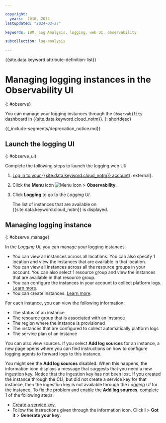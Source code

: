```yaml
---

copyright:
  years:  2018, 2024
lastupdated: "2024-03-27"

keywords: IBM, Log Analysis, logging, web UI, observability

subcollection: log-analysis

---
```


{{site.data.keyword.attribute-definition-list}}

# Managing logging instances in the Observability UI
{: #observe}

You can manage your logging instances through the `Observability` dashboard in {{site.data.keyword.cloud_notm}}.
{: shortdesc}

<!-- common deprecation notice -->
{{_include-segments/deprecation_notice.md}}

## Launch the logging UI
{: #observe_ui}

Complete the following steps to launch the logging web UI:

1. [Log in to your {{site.data.keyword.cloud_notm}} account](https://cloud.ibm.com/login){: external}.

2. Click the **Menu** icon ![Menu icon](../icons/icon_hamburger.svg) &gt; **Observability**.

3. Click **Logging** to go to the *Logging UI*.

    The list of instances that are available on {{site.data.keyword.cloud_notm}} is displayed.


## Managing logging instance
{: #observe_manage}

In the *Logging UI*, you can manage your logging instances.
* You can view all instances across all locations. You can also specify 1 location and view the instances that are available in that location.
* You can view all instances across all the resource groups in your account. You can also select 1 resource group and view the instances that are available in that resource group.
* You can configure the instances in your account to collect platform logs. [Learn more](/docs/log-analysis?topic=log-analysis-config_svc_logs).
* You can create instances. [Learn more](/docs/log-analysis?topic=log-analysis-provision).

For each instance, you can view the following information:
* The status of an instance
* The resource group that is associated with an instance
* The region where the instance is provisioned
* The instances that are configured to collect automatically platform logs
* The service plan of an instance

You can also view sources. If you select **Add log sources** for an instance, a new page opens where you can find instructions on how to configure logging agents to forward logs to this instance.

You might see the **Add log sources** disabled. When this happens, the information icon displays a message that suggests that you need a new ingestion key. Notice that the ingestion key has not been lost. If you created the instance through the CLI, but did not create a service key for that instance, then the ingestion key is not available through the *Logging UI* for the instance. To fix the problem and enable the **Add log sources**, complete 1 of the following steps:
* [Create a service key](/docs/log-analysis?topic=log-analysis-provision#provision_cli_2).
* Follow the instructions given through the information icon. Click **i** &gt; **Got it** &gt; **Generate your key**.

